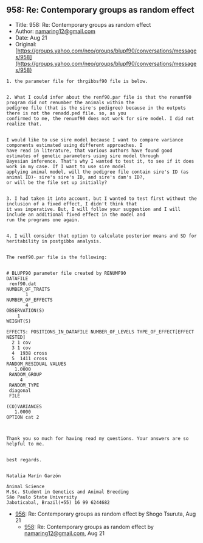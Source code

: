 ## 958: Re: Contemporary groups as random effect

- Title: 958: Re: Contemporary groups as random effect
- Author: namaring12@gmail.com
- Date: Aug 21
- Original: [https://groups.yahoo.com/neo/groups/blupf90/conversations/messages/958](https://groups.yahoo.com/neo/groups/blupf90/conversations/messages/958)

```
1. the parameter file for thrgibbsf90 file is below.


2. What I could infer about the renf90.par file is that the renumf90 program did not renumber the animals within the
pedigree file (that is the sire's pedigree) because in the outputs there is not the renadd.ped file. so, as you
confirmed to me, the renumf90 does not work for sire model. I did not realize that. 


I would like to use sire model because I want to compare variance components estimated using different approaches. I
have read in literature, that various authors have found good estimates of genetic parameters using sire model through
Bayesian inference. That's why I wanted to test it, to see if it does work in my case. If I want to use sire model
applying animal model, will the pedigree file contain sire's ID (as animal ID)- sire's sire's ID, and sire's dam's ID?,
or will be the file set up initially?


3. I had taken it into account, but I wanted to test first without the inclusion of a fixed effect, I didn't think that
it was imperative. But, I will follow your suggestion and I will include an additional fixed effect in the model and
run the programs one again.


4. I will consider that option to calculate posterior means and SD for heritability in postgibbs analysis.


The renf90.par file is the following:


# BLUPF90 parameter file created by RENUMF90
DATAFILE
 renf90.dat
NUMBER_OF_TRAITS
	   1
NUMBER_OF_EFFECTS
	   4
OBSERVATION(S)
    1
WEIGHT(S)
 
EFFECTS: POSITIONS_IN_DATAFILE NUMBER_OF_LEVELS TYPE_OF_EFFECT[EFFECT NESTED]
  2 1 cov 
  3 1 cov 
  4	 1938 cross 
  5	 1411 cross 
RANDOM_RESIDUAL VALUES
   1.0000    
 RANDOM_GROUP
     4
 RANDOM_TYPE
 diagonal     
 FILE
							    
(CO)VARIANCES
   1.0000    
OPTION cat 2



Thank you so much for having read my questions. Your answers are so helpful to me. 


best regards. 


Natalia Marín Garzón

Animal Science
M.Sc. Student in Genetics and Animal Breeding
São Paulo State University
Jaboticabal, Brazil(+55) 16 99 6244682
```

- [956](0956.md): Re: Contemporary groups as random effect by Shogo Tsuruta, Aug 21
    - [958](0958.md): Re: Contemporary groups as random effect by namaring12@gmail.com, Aug 21
